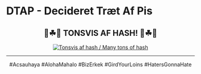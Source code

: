 # DTAP - Decideret Træt Af Pis


<div align="center">


## 💚☘🌱 TONSVIS AF HASH! 🌱☘💚
[![Tonsvis af hash / Many tons of hash](https://img.youtube.com/vi/lCv8Ao3XGho/default.jpg)](https://youtu.be/lCv8Ao3XGho)


</div>


<hr/>

<div align="center">

#Acsauhaya
#AlohaMahalo
#BizErkek
#GirdYourLoins
#HatersGonnaHate

</div>
